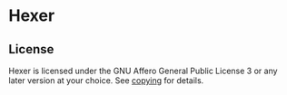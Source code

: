 # Hexer

## License

Hexer is licensed under the GNU Affero General Public License 3 or any later
version at your choice. See [copying](./COPYING.md) for details.

